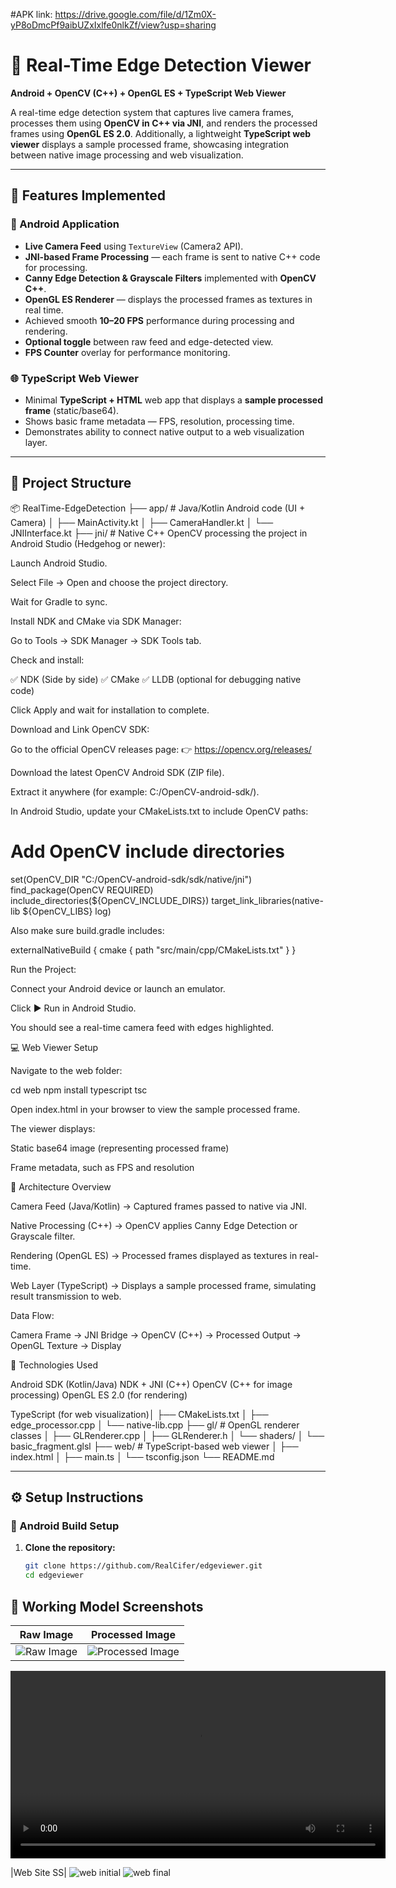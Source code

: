 #APK link: 
https://drive.google.com/file/d/1Zm0X-yP8oDmcPf9aibUZxIxlfe0nlkZf/view?usp=sharing

# 🧠 Real-Time Edge Detection Viewer  
**Android + OpenCV (C++) + OpenGL ES + TypeScript Web Viewer**  

A real-time edge detection system that captures live camera frames, processes them using **OpenCV in C++ via JNI**, and renders the processed frames using **OpenGL ES 2.0**. Additionally, a lightweight **TypeScript web viewer** displays a sample processed frame, showcasing integration between native image processing and web visualization.

---

## 🚀 Features Implemented  

### 📱 Android Application  
- **Live Camera Feed** using `TextureView` (Camera2 API).  
- **JNI-based Frame Processing** — each frame is sent to native C++ code for processing.  
- **Canny Edge Detection & Grayscale Filters** implemented with **OpenCV C++**.  
- **OpenGL ES Renderer** — displays the processed frames as textures in real time.  
- Achieved smooth **10–20 FPS** performance during processing and rendering.  
- **Optional toggle** between raw feed and edge-detected view.  
- **FPS Counter** overlay for performance monitoring.  

### 🌐 TypeScript Web Viewer  
- Minimal **TypeScript + HTML** web app that displays a **sample processed frame** (static/base64).  
- Shows basic frame metadata — FPS, resolution, processing time.  
- Demonstrates ability to connect native output to a web visualization layer.  

---

## 🧩 Project Structure  

📦 RealTime-EdgeDetection
├── app/ # Java/Kotlin Android code (UI + Camera)
│ ├── MainActivity.kt
│ ├── CameraHandler.kt
│ └── JNIInterface.kt
├── jni/ # Native C++ OpenCV processing the project in Android Studio (Hedgehog or newer):

Launch Android Studio.

Select File → Open and choose the project directory.

Wait for Gradle to sync.

Install NDK and CMake via SDK Manager:

Go to Tools → SDK Manager → SDK Tools tab.

Check and install:

✅ NDK (Side by side)
✅ CMake
✅ LLDB (optional for debugging native code)

Click Apply and wait for installation to complete.

Download and Link OpenCV SDK:

Go to the official OpenCV releases page:
👉 https://opencv.org/releases/

Download the latest OpenCV Android SDK (ZIP file).

Extract it anywhere (for example: C:/OpenCV-android-sdk/).

In Android Studio, update your CMakeLists.txt to include OpenCV paths:

# Add OpenCV include directories
set(OpenCV_DIR "C:/OpenCV-android-sdk/sdk/native/jni")
find_package(OpenCV REQUIRED)
include_directories(${OpenCV_INCLUDE_DIRS})
target_link_libraries(native-lib ${OpenCV_LIBS} log)


Also make sure build.gradle includes:

externalNativeBuild {
    cmake {
        path "src/main/cpp/CMakeLists.txt"
    }
}


Run the Project:

Connect your Android device or launch an emulator.

Click ▶️ Run in Android Studio.

You should see a real-time camera feed with edges highlighted.

💻 Web Viewer Setup

Navigate to the web folder:

cd web
npm install typescript
tsc


Open index.html in your browser to view the sample processed frame.

The viewer displays:

Static base64 image (representing processed frame)

Frame metadata, such as FPS and resolution

🧠 Architecture Overview

Camera Feed (Java/Kotlin) → Captured frames passed to native via JNI.

Native Processing (C++) → OpenCV applies Canny Edge Detection or Grayscale filter.

Rendering (OpenGL ES) → Processed frames displayed as textures in real-time.

Web Layer (TypeScript) → Displays a sample processed frame, simulating result transmission to web.

Data Flow:

Camera Frame → JNI Bridge → OpenCV (C++) → Processed Output → OpenGL Texture → Display

🧩 Technologies Used

Android SDK (Kotlin/Java)
NDK + JNI (C++)
OpenCV (C++ for image processing)
OpenGL ES 2.0 (for rendering)

TypeScript (for web visualization)│ ├── CMakeLists.txt
│ ├── edge_processor.cpp
│ └── native-lib.cpp
├── gl/ # OpenGL renderer classes
│ ├── GLRenderer.cpp
│ ├── GLRenderer.h
│ └── shaders/
│ └── basic_fragment.glsl
├── web/ # TypeScript-based web viewer
│ ├── index.html
│ ├── main.ts
│ └── tsconfig.json
└── README.md


---

## ⚙️ Setup Instructions  

### 🧱 Android Build Setup  
1. **Clone the repository:**  
   ```bash
   git clone https://github.com/RealCifer/edgeviewer.git
   cd edgeviewer

## 📸 Working Model Screenshots

| Raw Image | Processed Image |
| :---: | :---: |
| ![Raw Image](img/1.jpg) | ![Processed Image](img/2.jpg) |


<p align="center">
  <video src="img/7.mp4" width="600" controls></video>
</p>


|Web Site SS|
![web initial](img/5.jpg)
![web final](img/6.jpg)
